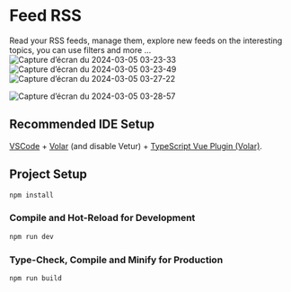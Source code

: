 # Feed RSS

Read your RSS feeds, manage them, explore new feeds on the interesting topics, you can use filters and more ...
![Capture d’écran du 2024-03-05 03-23-33](https://github.com/asadhmv/FeedRSS/assets/115191661/ba1d17fb-37f9-4c52-b33c-4732d7b7f249)
![Capture d’écran du 2024-03-05 03-23-49](https://github.com/asadhmv/FeedRSS/assets/115191661/6794a6eb-e894-42ef-a090-d7cf732019a3)
![Capture d’écran du 2024-03-05 03-27-22](https://github.com/asadhmv/FeedRSS/assets/115191661/126df011-e8df-4dc1-a7e7-e08641ed4bfb)

![Capture d’écran du 2024-03-05 03-28-57](https://github.com/asadhmv/FeedRSS/assets/115191661/c4ae9300-ffef-4439-9d19-cee3ab93be14)


## Recommended IDE Setup

[VSCode](https://code.visualstudio.com/) + [Volar](https://marketplace.visualstudio.com/items?itemName=Vue.volar) (and disable Vetur) + [TypeScript Vue Plugin (Volar)](https://marketplace.visualstudio.com/items?itemName=Vue.vscode-typescript-vue-plugin).

## Project Setup

```sh
npm install
```

### Compile and Hot-Reload for Development

```sh
npm run dev
```

### Type-Check, Compile and Minify for Production

```sh
npm run build
```

